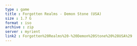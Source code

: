 ```yaml
---
type : game
title : Forgotten Realms - Demon Stone (USA)
size : 1.7 G
format : iso
archive : zip
server : myrient
link2 : Forgotten%20Realms%20-%20Demon%20Stone%20%28USA%29
---
```

